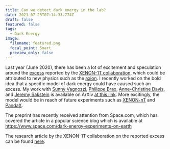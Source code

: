 ```yaml
---
title: Can we detect dark energy in the lab?
date: 2021-07-25T07:14:33.774Z
draft: false
featured: false
tags:
  - Dark Energy
image:
  filename: featured.png
  focal_point: Smart
  preview_only: false
---
```

Last year (June 2020), there has been a lot of excitement and speculation around the [excess](https://cerncourier.com/a/researchers-grapple-with-xenon1t-excess/) reported by the [XENON-1T collaboration](http://www.xenon1t.org), which could be attributed to new physics such as the [axion](https://en.wikipedia.org/wiki/Axion). I recently worked on the bold idea that a specific model of dark energy could have caused such an excess. My work with [Sunny Vagnozzi](https://www.sunnyvagnozzi.com/blog/welcome), [Philippe Brax](https://phbrax.wixsite.com/brax), [Anne-Christine Davis](https://www.maths.cam.ac.uk/person/ad107), and [Jeremy Sakstein](http://www.jeremysakstein.com) is available on ArXiv [at this link](https://arxiv.org/pdf/2103.15834). More excitingly, the model would be in reach of future experiments such as [XENON-nT](https://science.purdue.edu/xenon1t/?tag=xenonnt) and [PandaX](https://pandax.sjtu.edu.cn).

The preprint has recently received attention from Space.com, which has covered the article in a popular science blog which is available at  <https://www.space.com/dark-energy-experiments-on-earth>

The research article by the XENON-1T collaboration on the reported excess can be found [here](https://arxiv.org/pdf/2006.09721).